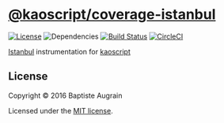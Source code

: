[@kaoscript/coverage-istanbul](https://github.com/kaoscript/coverage-istanbul)
=================================================================

[![License](https://img.shields.io/badge/license-MIT-blue.svg)](./LICENSE)
![Dependencies](https://img.shields.io/david/kaoscript/target-commons.svg)
[![Build Status](https://travis-ci.org/kaoscript/coverage-istanbul.svg?branch=master)](https://travis-ci.org/kaoscript/coverage-istanbul)
[![CircleCI](https://circleci.com/gh/kaoscript/coverage-istanbul/tree/master.svg?style=shield)](https://circleci.com/gh/kaoscript/coverage-istanbul/tree/master)

[Istanbul](https://github.com/gotwarlost/istanbul) instrumentation for [kaoscript](https://github.com/kaoscript/kaoscript)

License
-------

Copyright &copy; 2016 Baptiste Augrain

Licensed under the [MIT license](http://www.opensource.org/licenses/mit-license.php).